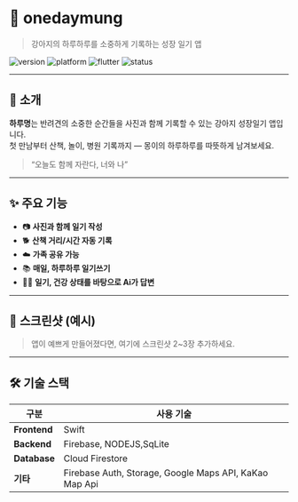 # 🐾 onedaymung

> 강아지의 하루하루를 소중하게 기록하는 성장 일기 앱

<img src="https://img.shields.io/badge/version-1.0.0-ffb6c1.svg" alt="version" />
<img src="https://img.shields.io/badge/platform-iOS%20%7C%20Android-blueviolet" alt="platform" />
<img src="https://img.shields.io/badge/made%20with-Flutter-blue" alt="flutter" />
<img src="https://img.shields.io/badge/status-개발중-important" alt="status" />

---

## 🐶 소개

**하루명**는 반려견의 소중한 순간들을 사진과 함께 기록할 수 있는 강아지 성장일기 앱입니다.  
첫 만남부터 산책, 놀이, 병원 기록까지 — 몽이의 하루하루를 따뜻하게 남겨보세요.  
  
> “오늘도 함께 자란다, 너와 나”

---

## ✨ 주요 기능

- 📷 **사진과 함께 일기 작성**  
- 🐕 **산책 거리/시간 자동 기록**  
- ☁️ **가족 공유 가능**
- 📚 **매일, 하루하루 일기쓰기**
- 🧑‍💻 **일기, 건강 상태를 바탕으로 Ai가 답변** 

---

## 🎨 스크린샷 (예시)

> 앱이 예쁘게 만들어졌다면, 여기에 스크린샷 2~3장 추가하세요.

---

## 🛠️ 기술 스택

| 구분 | 사용 기술 |
|------|-----------|
| **Frontend** | Swift |
| **Backend** | Firebase, NODEJS,SqLite |
| **Database** | Cloud Firestore |
| **기타** | Firebase Auth, Storage, Google Maps API, KaKao Map Api |

